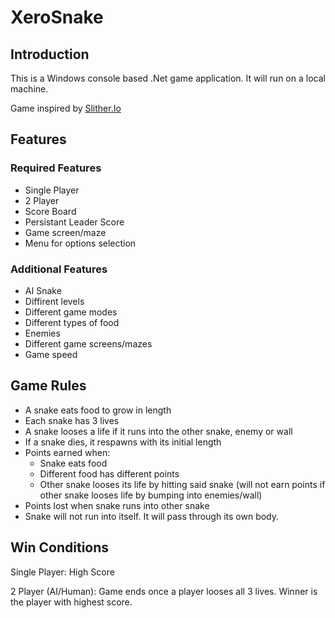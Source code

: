 # XeroSnake

## Introduction

This is a Windows console based .Net game application. It will run on a local machine.

Game inspired by [Slither.Io](https://slither.io)

## Features
### Required Features

* Single Player
* 2 Player
* Score Board
* Persistant Leader Score
* Game screen/maze
* Menu for options selection

### Additional Features

* AI Snake
* Diffirent levels
* Different game modes
* Different types of food 
* Enemies
* Different game screens/mazes
* Game speed

## Game Rules

* A snake eats food to grow in length
* Each snake has 3 lives
* A snake looses a life if it runs into the other snake, enemy or wall
* If a snake dies, it respawns with its initial length
* Points earned when:
  * Snake eats food
  * Different food has different points
  * Other snake looses its life by hitting said snake (will not earn points if other snake looses life by bumping into enemies/wall)
* Points lost when snake runs into other snake 
* Snake will not run into itself. It will pass through its own body.

## Win Conditions

Single Player: High Score

2 Player (AI/Human): Game ends once a player looses all 3 lives. Winner is the player with highest score.


